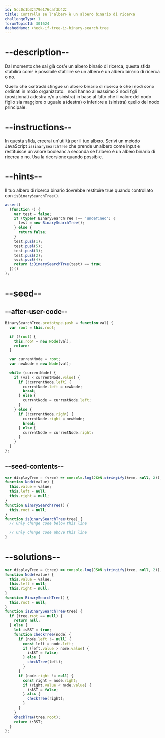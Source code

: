 ```yaml
---
id: 5cc0c1b32479e176caf3b422
title: Controlla se l'albero è un albero binario di ricerca
challengeType: 1
forumTopicId: 301624
dashedName: check-if-tree-is-binary-search-tree
---
```


# --description--

Dal momento che sai già cos'è un albero binario di ricerca, questa sfida stabilirà come è possibile stabilire se un albero è un albero binario di ricerca o no.

Quello che contraddistingue un albero binario di ricerca è che i nodi sono ordinati in modo organizzato. I nodi hanno al massimo 2 nodi figli (posizionati a destra e/o a sinistra) in base al fatto che il valore del nodo figlio sia maggiore o uguale a (destra) o inferiore a (sinistra) quello del nodo principale.

# --instructions--

In questa sfida, creerai un'utilità per il tuo albero. Scrivi un metodo JavaScript `isBinarySearchTree` che prende un albero come input e restituisce un valore booleano a seconda se l'albero è un albero binario di ricerca o no. Usa la ricorsione quando possibile.

# --hints--

Il tuo albero di ricerca binario dovrebbe restituire true quando controllato con `isBinarySearchTree()`.

```js
assert(
  (function () {
    var test = false;
    if (typeof BinarySearchTree !== 'undefined') {
      test = new BinarySearchTree();
    } else {
      return false;
    }
    test.push(1);
    test.push(5);
    test.push(3);
    test.push(2);
    test.push(4);
    return isBinarySearchTree(test) == true;
  })()
);
```

# --seed--

## --after-user-code--

```js
BinarySearchTree.prototype.push = function(val) {
  var root = this.root;

  if (!root) {
    this.root = new Node(val);
    return;
  }

  var currentNode = root;
  var newNode = new Node(val);

  while (currentNode) {
    if (val < currentNode.value) {
      if (!currentNode.left) {
        currentNode.left = newNode;
        break;
      } else {
        currentNode = currentNode.left;
      }
    } else {
      if (!currentNode.right) {
        currentNode.right = newNode;
        break;
      } else {
        currentNode = currentNode.right;
      }
    }
  }
};
```

## --seed-contents--

```js
var displayTree = (tree) => console.log(JSON.stringify(tree, null, 2));
function Node(value) {
  this.value = value;
  this.left = null;
  this.right = null;
}
function BinarySearchTree() {
  this.root = null;
}
function isBinarySearchTree(tree) {
  // Only change code below this line

  // Only change code above this line
}
```

# --solutions--

```js
var displayTree = (tree) => console.log(JSON.stringify(tree, null, 2));
function Node(value) {
  this.value = value;
  this.left = null;
  this.right = null;
}
function BinarySearchTree() {
  this.root = null;
}
function isBinarySearchTree(tree) {
  if (tree.root == null) {
    return null;
  } else {
    let isBST = true;
    function checkTree(node) {
      if (node.left != null) {
        const left = node.left;
        if (left.value > node.value) {
          isBST = false;
        } else {
          checkTree(left);
        }
      }
      if (node.right != null) {
        const right = node.right;
        if (right.value < node.value) {
          isBST = false;
        } else {
          checkTree(right);
        }
      }
    }
    checkTree(tree.root);
    return isBST;
  }
};
```
